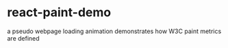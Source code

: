 # react-paint-demo

a pseudo webpage loading animation demonstrates how W3C paint metrics are defined

